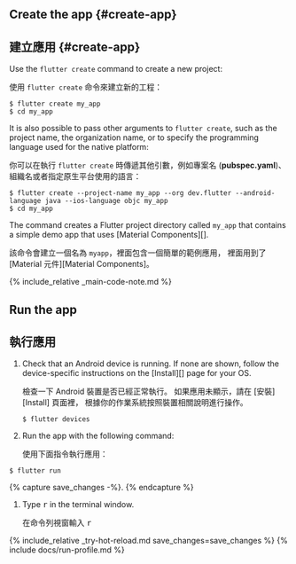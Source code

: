 <div class="tab-pane" id="terminal" role="tabpanel" aria-labelledby="terminal-tab" markdown="1">

## Create the app {#create-app}

## 建立應用 {#create-app}

Use the `flutter create` command to create a new project:

使用 `flutter create` 命令來建立新的工程：

```terminal
$ flutter create my_app
$ cd my_app
```

It is also possible to pass other arguments to `flutter create`,
such as the project name, the organization name,
or to specify the programming language used for the native platform:

你可以在執行 `flutter create` 時傳遞其他引數，例如專案名 (**pubspec.yaml**)、
組織名或者指定原生平台使用的語言：

```terminal
$ flutter create --project-name my_app --org dev.flutter --android-language java --ios-language objc my_app
$ cd my_app
```

The command creates a Flutter project directory called `my_app` that
contains a simple demo app that uses [Material Components][].

該命令會建立一個名為 `myapp`，裡面包含一個簡單的範例應用，
裡面用到了 [Material 元件][Material Components]。

{% include_relative _main-code-note.md %}

## Run the app

## 執行應用

 1. Check that an Android device is running.
   If none are shown, follow the device-specific instructions
   on the [Install][] page for your OS.

    檢查一下 Android 裝置是否已經正常執行。
    如果應用未顯示，請在 [安裝][Install] 頁面裡，
    根據你的作業系統按照裝置相關說明進行操作。

    ```terminal
    $ flutter devices
    ```

 1. Run the app with the following command:

    使用下面指令執行應用：

   ```terminal
   $ flutter run
   ```

{% capture save_changes -%}.
{% endcapture %}

 1. Type <kbd>r</kbd> in the terminal window.

    在命令列視窗輸入 <kbd>r</kbd>

{% include_relative _try-hot-reload.md save_changes=save_changes %}
{% include docs/run-profile.md %}

</div>

